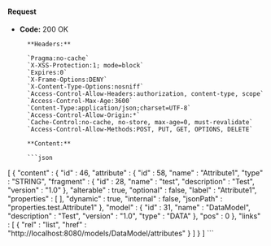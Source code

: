 #### Request

* **Code:** 200 OK

        **Headers:**

        `Pragma:no-cache`
        `X-XSS-Protection:1; mode=block`
        `Expires:0`
        `X-Frame-Options:DENY`
        `X-Content-Type-Options:nosniff`
        `Access-Control-Allow-Headers:authorization, content-type, scope`
        `Access-Control-Max-Age:3600`
        `Content-Type:application/json;charset=UTF-8`
        `Access-Control-Allow-Origin:*`
        `Cache-Control:no-cache, no-store, max-age=0, must-revalidate`
        `Access-Control-Allow-Methods:POST, PUT, GET, OPTIONS, DELETE`

        **Content:**

        ```json
    
[ {
  "content" : {
    "id" : 46,
    "attribute" : {
      "id" : 58,
      "name" : "Attribute1",
      "type" : "STRING",
      "fragment" : {
        "id" : 28,
        "name" : "test",
        "description" : "Test",
        "version" : "1.0"
      },
      "alterable" : true,
      "optional" : false,
      "label" : "Attribute1",
      "properties" : [ ],
      "dynamic" : true,
      "internal" : false,
      "jsonPath" : "properties.test.Attribute1"
    },
    "model" : {
      "id" : 31,
      "name" : "DataModel",
      "description" : "Test",
      "version" : "1.0",
      "type" : "DATA"
    },
    "pos" : 0
  },
  "links" : [ {
    "rel" : "list",
    "href" : "http://localhost:8080/models/DataModel/attributes"
  } ]
} ]
        ```
